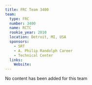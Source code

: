 ```yaml
---
title: FRC Team 3400
team:
  type: FRC
  number: 3400
  name: RCTC
  rookie_year: 2010
  location: Detroit, MI, USA
  sponsors:
    - SRT
    - A. Philip Randolph Career
    - Technical Center
  links:
    Website: 
---
```

No content has been added for this team